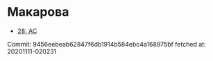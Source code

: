 # Макарова
- [28: AC](28.md)

Commit: 9456eebeab62847f6db1914b584ebc4a168975bf
 fetched at: 20201111-020231
